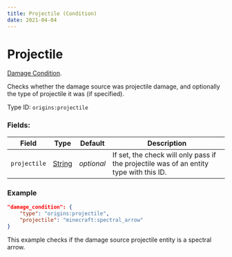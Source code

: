 ```yaml
---
title: Projectile (Condition)
date: 2021-04-04
---
```

# Projectile

[Damage Condition](../damage_conditions.md).

Checks whether the damage source was projectile damage, and optionally the type of projectile it was (if specified).

Type ID: `origins:projectile`

### Fields:

Field  | Type | Default | Description
-------|------|---------|-------------
`projectile` | [String](../data_types/string.md) | _optional_ | If set, the check will only pass if the projectile was of an entity type with this ID.

### Example
```json
"damage_condition": {
    "type": "origins:projectile",
    "projectile": "minecraft:spectral_arrow"
}
```
This example checks if the damage source projectile entity is a spectral arrow.